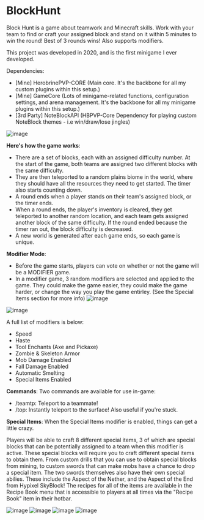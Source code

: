 # BlockHunt
Block Hunt is a game about teamwork and Minecraft skills. Work with your team to find or craft your assigned block and stand on it within 5 minutes to win the round! Best of 3 rounds wins! Also supports modifiers.

This project was developed in 2020, and is the first minigame I ever developed.

Dependencies:

- [Mine] HerobrinePVP-CORE (Main core. It's the backbone for all my custom plugins within this setup.)
- [Mine] GameCore (Lots of minigame-related functions, configuration settings, and arena management. It's the backbone for all my minigame plugins within this setup.)
- [3rd Party] NoteBlockAPI (HBPVP-Core Dependency for playing custom NoteBlock themes - i.e win/draw/lose jingles)


![image](https://user-images.githubusercontent.com/74119793/198857740-dfc894d9-f8f7-478a-a981-6c8ca03b0687.png)

**Here's how the game works**:


  - There are a set of blocks, each with an assigned difficulty number. At the start of the game, both teams are assigned two different blocks with the same difficulty.
  - They are then teleported to a random plains biome in the world, where they should have all the resources they need to get started. The timer also starts counting down.
  - A round ends when a player stands on their team's assigned block, or the timer ends.
  - When a round ends, the player's inventory is cleared, they get teleported to another random location, and each team gets assigned another block of the same difficulty. If the round ended because the timer ran out, the block difficulty is decreased.
  - A new world is generated after each game ends, so each game is unique.
 
  
**Modifier Mode**:
- Before the game starts, players can vote on whether or not the game will be a MODIFIER game.
- In a modifier game, 3 random modifiers are selected and applied to the game. They could make the game easier, they could make the game harder, or change the way you play the game entirley. (See the Special Items section for more info)
![image](https://user-images.githubusercontent.com/74119793/198857880-7f530820-1fdd-460e-affd-36ddd6f7b3e9.png)

![image](https://user-images.githubusercontent.com/74119793/198857818-02a9b841-f922-44a5-8e9d-99341c61c6c7.png)


A full list of modifiers is below:
- Speed
- Haste
- Tool Enchants (Axe and Pickaxe)
- Zombie & Skeleton Armor
- Mob Damage Enabled
- Fall Damage Enabled
- Automatic Smelting
- Special Items Enabled


**Commands**:
Two commands are available for use in-game:

- /teamtp: Teleport to a teammate!
- /top: Instantly teleport to the surface! Also useful if you're stuck.

**Special Items**:
When the Special Items modifier is enabled, things can get a little crazy.

Players will be able to craft 8 different special items, 3 of which are special blocks that can be potentially assigned to a team when this modifier is active.
These special blocks will require you to craft different special items to obtain them. From custom drills that you can use to obtain special blocks from mining, to custom swords that can make mobs have a chance to drop a special item. The two swords themselves also have their own special abilies. These include the Aspect of the Nether, and the Aspect of the End from Hypixel SkyBlock!
The recipes for all of the items are available in the Recipe Book menu that is accessible to players at all times via the "Recipe Book" item in their hotbar.

![image](https://user-images.githubusercontent.com/74119793/198857952-2fbb62b6-c051-4555-8382-bafdde1a18e6.png)
![image](https://user-images.githubusercontent.com/74119793/198857969-9b1026b9-c87f-43dd-a8b2-b89271bfa162.png)
![image](https://user-images.githubusercontent.com/74119793/198858052-e2498ed9-9ab9-4eff-93c7-40fe93522d83.png)
![image](https://user-images.githubusercontent.com/74119793/198858080-953ddd18-bc62-4814-ac6f-811767c8d23c.png)
